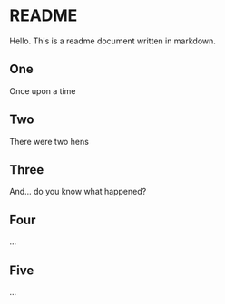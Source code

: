 
# README

Hello. This is a readme document written in markdown.

## One
Once upon a time

## Two
There were two hens

## Three
And... do you know what happened?

## Four
...

## Five
...